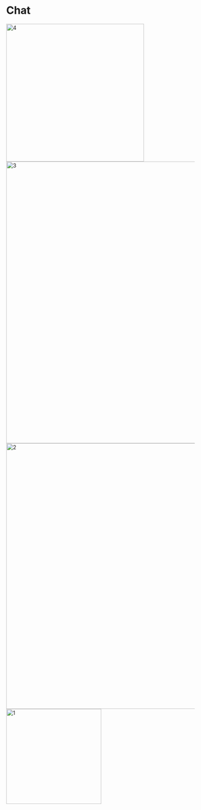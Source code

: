 # Chat
<img width="368" alt="4" src="https://github.com/mmogers/python_study_89_chat/assets/86738043/d0d56e51-8284-4e01-afde-9d108baaace5"><br>
<img width="753" alt="3" src="https://github.com/mmogers/python_study_89_chat/assets/86738043/c7fe8c9b-8165-41da-a9f9-dc1d3fd84a3a"><br>
<img width="710" alt="2" src="https://github.com/mmogers/python_study_89_chat/assets/86738043/e248d889-04ce-4977-a2e5-1213860e2ced"><br>
<img width="254" alt="1" src="https://github.com/mmogers/python_study_89_chat/assets/86738043/731372ef-71bd-4a1c-a0bf-dca34b09646f">
